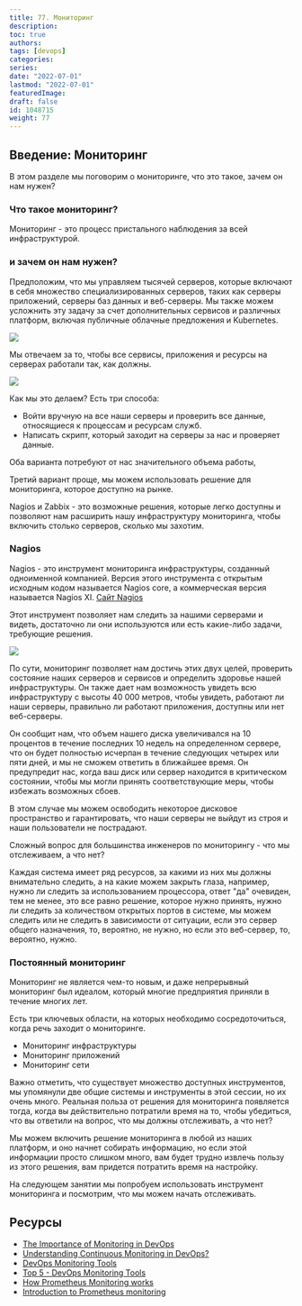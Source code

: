 ```yaml
---
title: 77. Мониторинг
description: 
toc: true
authors:
tags: [devops]
categories:
series: 
date: "2022-07-01"
lastmod: "2022-07-01"
featuredImage:
draft: false
id: 1048715
weight: 77
---
```

## Введение: Мониторинг

В этом разделе мы поговорим о мониторинге, что это такое, зачем он нам нужен? 

### Что такое мониторинг? 

Мониторинг - это процесс пристального наблюдения за всей инфраструктурой.  

### и зачем он нам нужен? 

Предположим, что мы управляем тысячей серверов, которые включают в себя множество специализированных серверов, таких как серверы приложений, серверы баз данных и веб-серверы. Мы также можем усложнить эту задачу за счет дополнительных сервисов и различных платформ, включая публичные облачные предложения и Kubernetes. 

![](../images/Day77_Monitoring1.ru.png?v1)

Мы отвечаем за то, чтобы все сервисы, приложения и ресурсы на серверах работали так, как должны. 

![](../images/Day77_Monitoring2.ru.png?v1)

Как мы это делаем? Есть три способа: 

- Войти вручную на все наши серверы и проверить все данные, относящиеся к процессам и ресурсам служб. 
- Написать скрипт, который заходит на серверы за нас и проверяет данные.  

Оба варианта потребуют от нас значительного объема работы, 

Третий вариант проще, мы можем использовать решение для мониторинга, которое доступно на рынке.  

Nagios и Zabbix - это возможные решения, которые легко доступны и позволяют нам расширить нашу инфраструктуру мониторинга, чтобы включить столько серверов, сколько мы захотим. 

### Nagios

Nagios - это инструмент мониторинга инфраструктуры, созданный одноименной компанией. Версия этого инструмента с открытым исходным кодом называется Nagios core, а коммерческая версия называется Nagios XI. [Сайт Nagios](https://www.nagios.org/)

Этот инструмент позволяет нам следить за нашими серверами и видеть, достаточно ли они используются или есть какие-либо задачи, требующие решения. 

![](../images/Day77_Monitoring3.ru.png?v1)

По сути, мониторинг позволяет нам достичь этих двух целей, проверить состояние наших серверов и сервисов и определить здоровье нашей инфраструктуры. Он также дает нам возможность увидеть всю инфраструктуру с высоты 40 000 метров, чтобы увидеть, работают ли наши серверы, правильно ли работают приложения, доступны или нет веб-серверы. 

Он сообщит нам, что объем нашего диска увеличивался на 10 процентов в течение последних 10 недель на определенном сервере, что он будет полностью исчерпан в течение следующих четырех или пяти дней, и мы не сможем ответить в ближайшее время. Он предупредит нас, когда ваш диск или сервер находится в критическом состоянии, чтобы мы могли принять соответствующие меры, чтобы избежать возможных сбоев. 

В этом случае мы можем освободить некоторое дисковое пространство и гарантировать, что наши серверы не выйдут из строя и наши пользователи не пострадают. 

Сложный вопрос для большинства инженеров по мониторингу - что мы отслеживаем, а что нет? 

Каждая система имеет ряд ресурсов, за какими из них мы должны внимательно следить, а на какие можем закрыть глаза, например, нужно ли следить за использованием процессора, ответ "да" очевиден, тем не менее, это все равно решение, которое нужно принять, нужно ли следить за количеством открытых портов в системе, мы можем следить или не следить в зависимости от ситуации, если это сервер общего назначения, то, вероятно, не нужно, но если это веб-сервер, то, вероятно, нужно.  

### Постоянный мониторинг

Мониторинг не является чем-то новым, и даже непрерывный мониторинг был идеалом, который многие предприятия приняли в течение многих лет. 

Есть три ключевых области, на которых необходимо сосредоточиться, когда речь заходит о мониторинге. 

- Мониторинг инфраструктуры
- Мониторинг приложений 
- Мониторинг сети 

Важно отметить, что существует множество доступных инструментов, мы упомянули две общие системы и инструменты в этой сессии, но их очень много. Реальная польза от решения для мониторинга появляется тогда, когда вы действительно потратили время на то, чтобы убедиться, что вы ответили на вопрос, что мы должны отслеживать, а что нет? 

Мы можем включить решение мониторинга в любой из наших платформ, и оно начнет собирать информацию, но если этой информации просто слишком много, вам будет трудно извлечь пользу из этого решения, вам придется потратить время на настройку. 

На следующем занятии мы попробуем использовать инструмент мониторинга и посмотрим, что мы можем начать отслеживать.
## Ресурсы 

- [The Importance of Monitoring in DevOps](https://www.devopsonline.co.uk/the-importance-of-monitoring-in-devops/)
- [Understanding Continuous Monitoring in DevOps?](https://medium.com/devopscurry/understanding-continuous-monitoring-in-devops-f6695b004e3b) 
- [DevOps Monitoring Tools](https://www.youtube.com/watch?v=Zu53QQuYqJ0) 
- [Top 5 - DevOps Monitoring Tools](https://www.youtube.com/watch?v=4t71iv_9t_4)
- [How Prometheus Monitoring works](https://www.youtube.com/watch?v=h4Sl21AKiDg) 
- [Introduction to Prometheus monitoring](https://www.youtube.com/watch?v=5o37CGlNLr8)

